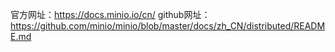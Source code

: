 官方网址：https://docs.minio.io/cn/
github网址： https://github.com/minio/minio/blob/master/docs/zh_CN/distributed/README.md

